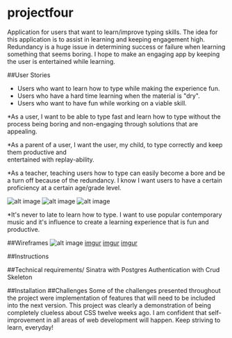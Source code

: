# projectfour

Application for users that want to learn/improve typing skills. The idea for this
application is to assist in learning and keeping engagement high. Redundancy is a huge
issue in determining success or failure when learning something that seems boring. I hope to make an engaging app by keeping
the user is entertained while learning.

##User Stories
* Users who want to learn how to type while making the experience fun.
* Users who have a hard time learning when the material is "dry".
* Users who want to have fun while working on a viable skill.

*As a user, I want to be able to type fast and learn how to type without the process being
boring and non-engaging through solutions that are appealing.

*As a parent of a user, I want the user, my child, to type correctly and keep them productive and  
entertained with replay-ability.

*As a teacher, teaching users how to type can easily become a bore and be a turn off because of the
redundancy. I know I want users to have a certain proficiency at a certain age/grade
level.

![alt image](http://i.imgur.com/wik2LE6.png)
![alt image](http://i.imgur.com/LQa0hkn.png)
![alt image](http://i.imgur.com/0xiN5aK.png)



*It's never to late to learn how to type. I want to use popular contemporary music and
it's influence to create a learning experience that is fun and productive.

##Wireframes
![alt image](http://i.imgur.com/YVi617i.jpg)
[imgur](http://i.imgur.com/3UwbLXC.jpg)
[imgur](http://i.imgur.com/of0qFY1.jpg)
[imgur](http://i.imgur.com/BO4Rs8X.jpg)

##Instructions

##Technical requirements/
Sinatra with Postgres
Authentication with Crud
Skeleton

##Installation
##Challenges
Some of the challenges presented throughout the project were implementation of features that will need to be included into the next version. This project was clearly a demonstration of being completely clueless about CSS twelve weeks ago. I am confident that self-improvement in all areas of web development will happen. Keep striving to learn, everyday!
